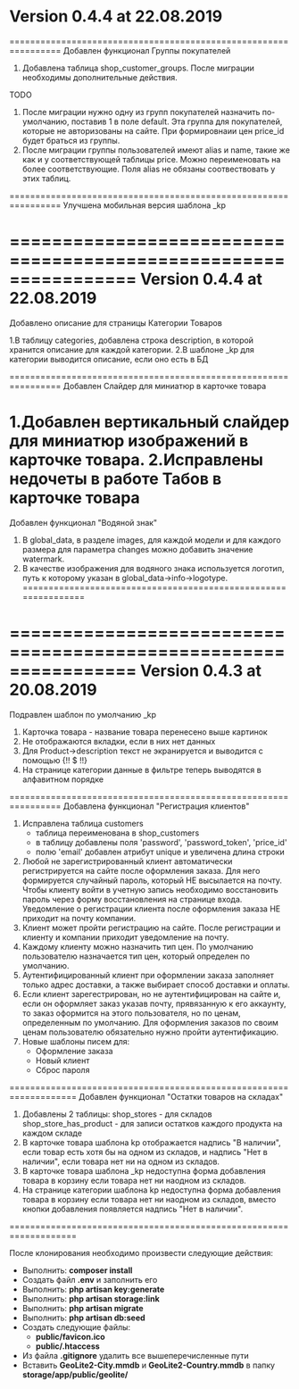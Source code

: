 <h1>Version 0.4.4 at 22.08.2019</h1>

================================================================
Добавлен функционал Группы покупателей

 1. Добавлена таблица shop_customer_groups. После миграции
необходимы дополнительные действия.

TODO
 1. После миграции нужно одну из групп покупателей назначить
 по-умолчанию, поставив 1 в поле default. Эта группа для 
 покупателей, которые не авторизованы на сайте. При формировнаии
 цен price_id будет браться из группы.
 2.  После миграции группы пользователей имеют alias и name,
 такие же как и у соответствующей таблицы price. 
 Можно переименовать на более соответствующие. Поля alias не
 обязаны соотвествовать у этих таблиц.

================================================================
Улучшена мобильная версия шаблона _kp

================================================================
Version 0.4.4 at 22.08.2019 
================================================================
Добавлено описание для страницы Категории Товаров

 1.В таблицу categories, добавлена строка description, в которой
 хранится  описание для каждой категории.
 2.В шаблоне _kp для категории выводится описание, если оно есть в БД

================================================================
Добавлен Слайдер для миниатюр в карточке товара

 1.Добавлен вертикальный слайдер для миниатюр изображений
 в карточке товара.
 2.Исправлены недочеты в работе Табов в карточке товара
================================================================
Добавлен функционал "Водяной знак"

 1. В global_data, в разделе images, для каждой модели и для 
 каждого размера для параметра changes можно добавить значение watermark.
 2. В качестве изображения для водяного знака используется
 логотип, путь к которому указан в global_data->info->logotype.
===============================================================

================================================================
Version 0.4.3 at 20.08.2019 
================================================================
Подравлен шаблон по умолчанию _kp

 1. Карточка товара - название товара перенесено выше картинок
 2. Не отображаются вкладки, если в них нет данных
 3. Для Product->description текст не экранируется и выводится с помощью {!! $ !!}
 4. На странице категории данные в фильтре теперь выводятся в алфавитном порядке

================================================================
Добавлена функционал "Регистрация клиентов"

 1. Исправлена таблица customers
    - таблица переименована в shop_customers
    - в таблицу добавлены поля 'password', 'password_token', 'price_id'
    - полю 'email' добавлен атрибут unique и увеличена длина строки
 2. Любой не зарегистрированный клиент автоматически регистрируется на сайте
 после оформления заказа. Для него формируется случайный пароль, который НЕ высылается на почту.
 Чтобы клиенту войти в учетную запись необходимо восстановить пароль через форму восстановления на странице входа.
 Уведомление о регистрации клиента после оформления заказа НЕ приходит на почту компании.
 3. Клиент может пройти регистрацию на сайте. После регистрации и клиенту и компании
 приходит уведомление на почту. 
 4. Каждому клиенту можно назначить тип цен. По умолчанию пользователю назначается тип цен, который определен по умолчанию.
 5. Аутентифицированный клиент при оформлении заказа заполняет только адрес доставки, а также выбирает способ доставки и оплаты.
 6. Если клиент зарегестрирован, но не аутентифицирован на сайте и, если он оформляет заказ указав почту, прявязанную к его аккаунту, то заказ оформится на этого пользователя, но по ценам, определенным по умолчанию.
 Для оформления заказов по своим ценам пользователю обязательно нужно пройти аутентификацию.
 7. Новые шаблоны писем для:
 	- Оформление заказа
	- Новый клиент
	- Сброс пароля
	
===================================================================
Добавлен функционал "Остатки товаров на складах"

 1. Добавлены 2 таблицы:
    shop_stores - для складов
    shop_store_has_product - для записи остатков каждого продукта на каждом складе
 2. В карточке товара шаблона kp отображается надпись "В наличии", если товар есть хотя бы
 на одном из складов, и надпись "Нет в наличии", если товара нет ни на одном из складов.
 3. В карточке товара шаблона _kp недоступна форма добавления товара в корзину если товара нет ни наодном из складов.   
 4. На странице категории шаблона kp недоступна форма добавления товара в корзину если товара нет ни наодном из складов, вместо кнопки добавления появляется надпись "Нет в наличии".
 
===================================================================

<p>После клонирования необходимо произвести следующие действия:</p>
<ul>
    <li>
        Выполнить: <strong>composer install</strong>
    </li>
    <li>
        Создать файл <strong>.env</strong> и заполнить его
    </li>
    <li>
        Выполнить: <strong>php artisan key:generate</strong>
    </li>
    <li>
        Выполнить: <strong>php artisan storage:link</strong>
    </li>
    <li>
        Выполнить: <strong>php artisan migrate</strong>
    </li>  
    <li>
        Выполнить: <strong>php artisan db:seed</strong>
    </li>     
    <li>
        Создать следующие файлы:
        <ul>
            <li>
                <strong>public/favicon.ico</strong>
            </li>
            <li>
                <strong>public/.htaccess</strong>
            </li>                       
        </ul>        
    </li>
    <li>
        Из файла <strong>.gitignore</strong> удалить все вышеперечисленные пути
    </li>
    <li>Вставить <strong>GeoLite2-City.mmdb</strong> и <strong>GeoLite2-Country.mmdb</strong> в папку <strong>storage/app/public/geolite/</strong>
    </li>
</ul>
